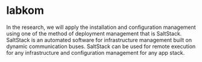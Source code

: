 # labkom
In the research, we will apply the installation and configuration management using one of the method of deployment management that is SaltStack. SaltStack is an automated software for infrastructure management built on dynamic communication buses. SaltStack can be used for remote execution for any infrastructure and configuration management for any app stack.
